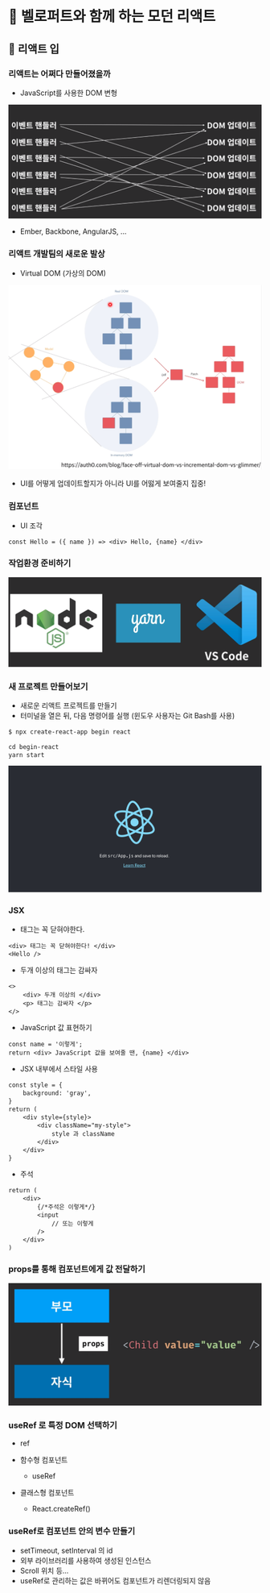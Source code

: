 # :book: 벨로퍼트와 함께 하는 모던 리액트

## :pushpin: 리액트 입


### 리액트는 어쩌다 만들어졌을까

- JavaScript를 사용한 DOM 변형 

![DOM업데이트](./image/DOM업데이트.png)

- Ember, Backbone, AngularJS, ...


### 리액트 개발팀의 새로운 발상

- Virtual DOM (가상의 DOM)

![VirtualDOM](./image/virtualDOM.png)

- UI를 어떻게 업데이트할지가 아니라 UI를 어떯게 보여줄지 집중!


### 컴포넌트

- UI 조각

```
const Hello = ({ name }) => <div> Hello, {name} </div>

```


### 작업환경 준비하기 

![작업환경](./image/작업환경.png)


### 새 프로젝트 만들어보기 

- 새로운 리액트 프로젝트를 만들기
- 터미널을 열은 뒤, 다음 명령어를 실행 (윈도우 사용자는 Git Bash를 사용)

````
$ npx create-react-app begin react
````

```
cd begin-react
yarn start
```


![프로젝트](./image/프로젝트생성.png)


### JSX

- 태그는 꼭 닫혀야한다.

````
<div> 태그는 꼭 닫혀야한다! </div>
<Hello />
````

- 두개 이상의 태그는 감싸자

```
<>
    <div> 두개 이상의 </div>
    <p> 태그는 감싸자 </p>
</>
```

- JavaScript 값 표현하기

````
const name = '이렇게';
return <div> JavaScript 값을 보여줄 땐, {name} </div>
````

- JSX 내부에서 스타일 사용 

````
const style = {
    background: 'gray',
}
return (
    <div style={style}>
        <div className="my-style">
            style 과 className
        </div>
    </div>
}
````

- 주석

````
return (
    <div>
        {/*주석은 이렇게*/}
        <input 
            // 또는 이렇게 
        />
    </div>
)
````


### props를 통해 컴포넌트에게 값 전달하기

![props](./image/props.png)


### useRef 로 특정 DOM 선택하기

- ref

- 함수형 컴포넌트
    - useRef
- 클래스형 컴포넌트
    - React.createRef()


### useRef로 컴포넌트 안의 변수 만들기

- setTimeout, setInterval 의 id
- 외부 라이브러리를 사용하여 생성된 인스턴스
- Scroll 위치 등...
- useRef로 관리하는 값은 바뀌어도 컴포넌트가 리렌더링되지 않음
